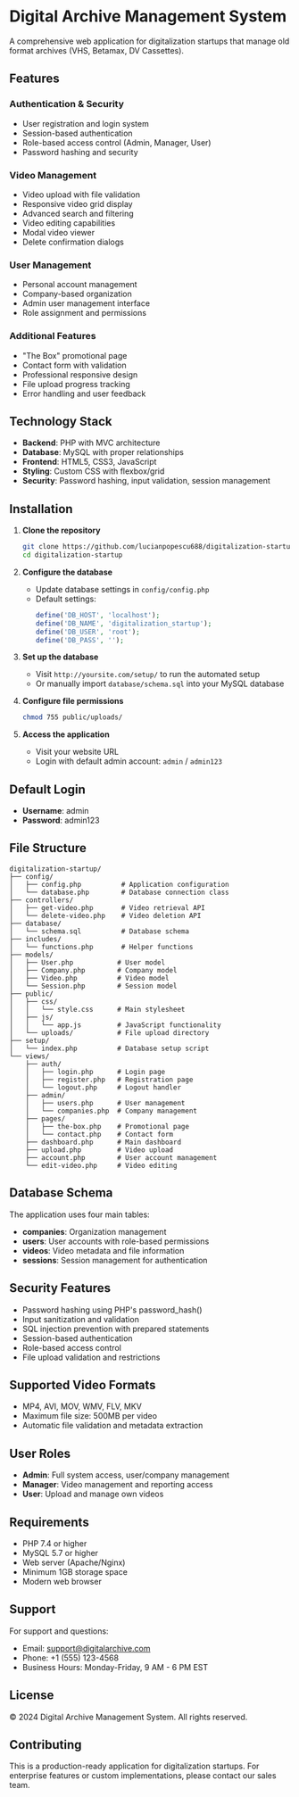 # Digital Archive Management System

A comprehensive web application for digitalization startups that manage old format archives (VHS, Betamax, DV Cassettes).

## Features

### Authentication & Security
- User registration and login system
- Session-based authentication
- Role-based access control (Admin, Manager, User)
- Password hashing and security

### Video Management
- Video upload with file validation
- Responsive video grid display
- Advanced search and filtering
- Video editing capabilities
- Modal video viewer
- Delete confirmation dialogs

### User Management
- Personal account management
- Company-based organization
- Admin user management interface
- Role assignment and permissions

### Additional Features
- "The Box" promotional page
- Contact form with validation
- Professional responsive design
- File upload progress tracking
- Error handling and user feedback

## Technology Stack

- **Backend**: PHP with MVC architecture
- **Database**: MySQL with proper relationships
- **Frontend**: HTML5, CSS3, JavaScript
- **Styling**: Custom CSS with flexbox/grid
- **Security**: Password hashing, input validation, session management

## Installation

1. **Clone the repository**
   ```bash
   git clone https://github.com/lucianpopescu688/digitalization-startup.git
   cd digitalization-startup
   ```

2. **Configure the database**
   - Update database settings in `config/config.php`
   - Default settings:
     ```php
     define('DB_HOST', 'localhost');
     define('DB_NAME', 'digitalization_startup');
     define('DB_USER', 'root');
     define('DB_PASS', '');
     ```

3. **Set up the database**
   - Visit `http://yoursite.com/setup/` to run the automated setup
   - Or manually import `database/schema.sql` into your MySQL database

4. **Configure file permissions**
   ```bash
   chmod 755 public/uploads/
   ```

5. **Access the application**
   - Visit your website URL
   - Login with default admin account: `admin` / `admin123`

## Default Login

- **Username**: admin
- **Password**: admin123

## File Structure

```
digitalization-startup/
├── config/
│   ├── config.php          # Application configuration
│   └── database.php        # Database connection class
├── controllers/
│   ├── get-video.php       # Video retrieval API
│   └── delete-video.php    # Video deletion API
├── database/
│   └── schema.sql          # Database schema
├── includes/
│   └── functions.php       # Helper functions
├── models/
│   ├── User.php           # User model
│   ├── Company.php        # Company model
│   ├── Video.php          # Video model
│   └── Session.php        # Session model
├── public/
│   ├── css/
│   │   └── style.css      # Main stylesheet
│   ├── js/
│   │   └── app.js         # JavaScript functionality
│   └── uploads/           # File upload directory
├── setup/
│   └── index.php          # Database setup script
└── views/
    ├── auth/
    │   ├── login.php      # Login page
    │   ├── register.php   # Registration page
    │   └── logout.php     # Logout handler
    ├── admin/
    │   ├── users.php      # User management
    │   └── companies.php  # Company management
    ├── pages/
    │   ├── the-box.php    # Promotional page
    │   └── contact.php    # Contact form
    ├── dashboard.php      # Main dashboard
    ├── upload.php         # Video upload
    ├── account.php        # User account management
    └── edit-video.php     # Video editing
```

## Database Schema

The application uses four main tables:

- **companies**: Organization management
- **users**: User accounts with role-based permissions
- **videos**: Video metadata and file information
- **sessions**: Session management for authentication

## Security Features

- Password hashing using PHP's password_hash()
- Input sanitization and validation
- SQL injection prevention with prepared statements
- Session-based authentication
- Role-based access control
- File upload validation and restrictions

## Supported Video Formats

- MP4, AVI, MOV, WMV, FLV, MKV
- Maximum file size: 500MB per video
- Automatic file validation and metadata extraction

## User Roles

- **Admin**: Full system access, user/company management
- **Manager**: Video management and reporting access
- **User**: Upload and manage own videos

## Requirements

- PHP 7.4 or higher
- MySQL 5.7 or higher
- Web server (Apache/Nginx)
- Minimum 1GB storage space
- Modern web browser

## Support

For support and questions:
- Email: support@digitalarchive.com
- Phone: +1 (555) 123-4568
- Business Hours: Monday-Friday, 9 AM - 6 PM EST

## License

© 2024 Digital Archive Management System. All rights reserved.

## Contributing

This is a production-ready application for digitalization startups. For enterprise features or custom implementations, please contact our sales team.
